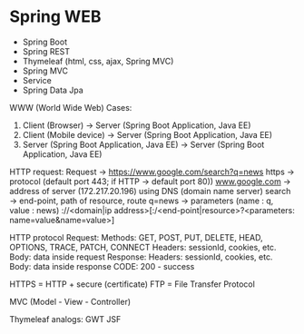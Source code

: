 # Spring WEB

- Spring Boot
- Spring REST
- Thymeleaf (html, css, ajax, Spring MVC)
- Spring MVC
- Service
- Spring Data Jpa

WWW (World Wide Web)
Cases:

1. Client (Browser) -> Server (Spring Boot Application, Java EE)
2. Client (Mobile device) -> Server (Spring Boot Application, Java EE)
3. Server (Spring Boot Application, Java EE) -> Server (Spring Boot Application, Java EE)

HTTP request:
Request -> https://www.google.com/search?q=news
https -> protocol (default port 443; if HTTP -> default port 80))
www.google.com -> address of server (172.217.20.196) using DNS (domain name server)
search -> end-point, path of resource, route
q=news -> parameters (name : q, value : news)
<protocol>://<domain|ip address>[:<port>/<end-point|resource>?<parameters: name=value&name=value>]

HTTP protocol
Request:
Methods: GET, POST, PUT, DELETE, HEAD, OPTIONS, TRACE, PATCH, CONNECT
Headers: sessionId, cookies, etc.
Body: data inside request
Response:
Headers: sessionId, cookies, etc.
Body: data inside response
CODE: 200 - success

HTTPS = HTTP + secure (certificate)
FTP = File Transfer Protocol

MVC (Model - View - Controller)

Thymeleaf analogs:
GWT
JSF
